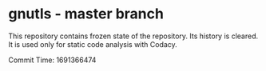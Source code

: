 # gnutls - master branch

This repository contains frozen state of the repository.
Its history is cleared. It is used only for static code
analysis with Codacy.

Commit Time: 1691366474